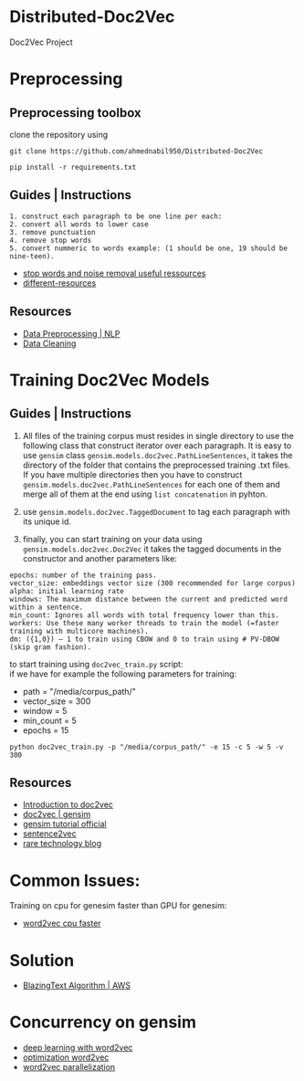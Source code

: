 # Distributed-Doc2Vec
Doc2Vec Project

# Preprocessing

## Preprocessing toolbox
clone the repository using
```
git clone https://github.com/ahmednabil950/Distributed-Doc2Vec
```
```
pip install -r requirements.txt
```
## Guides | Instructions
```
1. construct each paragraph to be one line per each:
2. convert all words to lower case
3. remove punctuation
4. remove stop words
5. convert nummeric to words example: (1 should be one, 19 should be nine-teen).
```
* [stop words and noise removal useful ressources](https://www.analyticsvidhya.com/blog/2017/01/ultimate-guide-to-understand-implement-natural-language-processing-codes-in-python/)
* [different-resources](https://github.com/igorbrigadir/stopwords)



## Resources
* [Data Preprocessing | NLP](https://towardsdatascience.com/pre-processing-in-natural-language-machine-learning-898a84b8bd47)
* [Data Cleaning](https://towardsdatascience.com/basic-data-cleaning-engineering-session-twitter-sentiment-data-95e5bd2869ec)

# Training Doc2Vec Models
## Guides | Instructions

1. All files of the training corpus must resides in single directory to use the following class that construct iterator over each paragraph. It is easy to use ```gensim``` class ```gensim.models.doc2vec.PathLineSentences```, it takes the directory of the folder that contains the preprocessed training .txt files.
If you have multiple directories then you have to construct ```gensim.models.doc2vec.PathLineSentences``` for each one of them and merge all of them at the end using ```list concatenation``` in pyhton.

2. use ```gensim.models.doc2vec.TaggedDocument``` to tag each paragraph with its unique id.

3. finally, you can start training on your data using ```gensim.models.doc2vec.Doc2Vec``` it takes the tagged documents in the constructor and another parameters like:
```
epochs: number of the training pass.
vector_size: embeddings vector size (300 recommended for large corpus)
alpha: initial learning rate
windows: The maximum distance between the current and predicted word within a sentence.
min_count: Ignores all words with total frequency lower than this.
workers: Use these many worker threads to train the model (=faster training with multicore machines).
dm: ({1,0}) – 1 to train using CBOW and 0 to train using # PV-DBOW (skip gram fashion).
```
to start training using ```doc2vec_train.py``` script:<br>
if we have for example the following parameters for training:<br>
* path = "/media/corpus_path/"
* vector_size = 300
* window = 5
* min_count = 5
* epochs = 15
```
python doc2vec_train.py -p "/media/corpus_path/" -e 15 -c 5 -w 5 -v 300
```

## Resources
* [Introduction to doc2vec](https://medium.com/scaleabout/a-gentle-introduction-to-doc2vec-db3e8c0cce5e)
* [doc2vec | gensim](https://medium.com/@gofortargets/doc2vec-word2vec-in-gensim-c9321c780079)
* [gensim tutorial official](https://radimrehurek.com/gensim/models/doc2vec.html)
* [sentence2vec](https://towardsdatascience.com/another-twitter-sentiment-analysis-with-python-part-6-doc2vec-603f11832504)
* [rare technology blog](https://rare-technologies.com/doc2vec-tutorial/)

# Common Issues:
Training on cpu for genesim faster than GPU for genesim:
* [word2vec cpu faster](https://rare-technologies.com/gensim-word2vec-on-cpu-faster-than-word2veckeras-on-gpu-incubator-student-blog/)

# Solution
* [BlazingText Algorithm | AWS](https://aws.amazon.com/blogs/machine-learning/amazon-sagemaker-blazingtext-parallelizing-word2vec-on-multiple-cpus-or-gpus/)

# Concurrency on gensim
* [deep learning with word2vec](https://rare-technologies.com/deep-learning-with-word2vec-and-gensim/)
* [optimization word2vec](https://rare-technologies.com/word2vec-in-python-part-two-optimizing/)
* [word2vec parallelization](https://rare-technologies.com/parallelizing-word2vec-in-python/)
